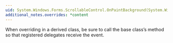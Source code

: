```yaml
---
uid: System.Windows.Forms.ScrollableControl.OnPaintBackground(System.Windows.Forms.PaintEventArgs)
additional_notes.overrides: *content
---
```


<p>When overriding <xref href="System.Windows.Forms.ScrollableControl.OnPaintBackground(System.Windows.Forms.PaintEventArgs)"></xref> in a derived class, be sure to call the base class’s <xref href="System.Windows.Forms.ScrollableControl.OnPaintBackground(System.Windows.Forms.PaintEventArgs)"></xref> method so that registered delegates receive the event.</p>


